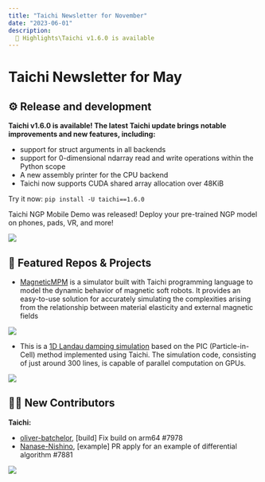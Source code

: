 ```yaml
---
title: "Taichi Newsletter for November"
date: "2023-06-01"
description:
  📌 Highlights\Taichi v1.6.0 is available
---
```


# Taichi Newsletter for May
<div class="alert--warning alert alert-no-border">
  
## ⚙️ Release and development
  
**Taichi v1.6.0 is available! The latest Taichi update brings notable improvements and new features, including:**
  
- support for struct arguments in all backends
- support for 0-dimensional ndarray read and write operations within the Python scope
- A new assembly printer for the CPU backend
- Taichi now supports CUDA shared array allocation over 48KiB
  
Try it now:  `pip install -U taichi==1.6.0`

Taichi NGP Mobile Demo was released! Deploy your pre-trained NGP model on phones, pads, VR, and more!
  
 ![](https://github.com/ziruier/community/assets/124654014/acb35b16-a7ab-4082-98b9-3187b56ad0f8)
  
  ## 🌟 Featured Repos & Projects
  
  - [MagneticMPM](https://github.com/joshDavy1/magneticMPM) is a simulator built with Taichi programming language to model the dynamic behavior of magnetic soft robots. It provides an easy-to-use solution for accurately simulating the complexities arising from the relationship between material elasticity and external magnetic fields
  
  ![](https://github.com/ziruier/community/assets/124654014/064d6a1f-a768-4241-8b39-f5e5e701814e)
  
  - This is a [1D Landau damping simulation](https://github.com/HuntFeng/landau-damping-pic) based on the PIC (Particle-in-Cell) method implemented using Taichi. The simulation code, consisting of just around 300 lines, is capable of parallel computation on GPUs.
  
  ![](https://github.com/ziruier/community/assets/124654014/51abd2ba-e1bb-4c12-aa1b-ffefa19d5e1f)

  ## 🧑‍💻 New Contributors
  
  **Taichi:**
  
- [oliver-batchelor](https://github.com/oliver-batchelor), [build] Fix build on arm64 #7978
- [Nanase-Nishino](https://github.com/Nanase-Nishino), [example] PR apply for an example of differential algorithm #7881
  
![](https://github.com/ziruier/community/assets/124654014/1b9cdcca-5771-4291-98f0-b55555fcb645)
  
  
  
  
  
  
  
  
  
  
